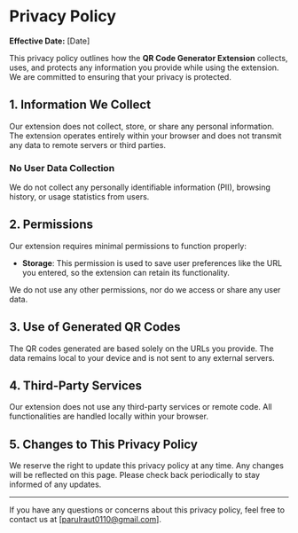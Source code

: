 # Privacy Policy

**Effective Date:** [Date]

This privacy policy outlines how the **QR Code Generator Extension** collects, uses, and protects any information you provide while using the extension. We are committed to ensuring that your privacy is protected.

## 1. Information We Collect
Our extension does not collect, store, or share any personal information. The extension operates entirely within your browser and does not transmit any data to remote servers or third parties.

### No User Data Collection
We do not collect any personally identifiable information (PII), browsing history, or usage statistics from users.

## 2. Permissions
Our extension requires minimal permissions to function properly:
- **Storage**: This permission is used to save user preferences like the URL you entered, so the extension can retain its functionality.

We do not use any other permissions, nor do we access or share any user data.

## 3. Use of Generated QR Codes
The QR codes generated are based solely on the URLs you provide. The data remains local to your device and is not sent to any external servers.

## 4. Third-Party Services
Our extension does not use any third-party services or remote code. All functionalities are handled locally within your browser.

## 5. Changes to This Privacy Policy
We reserve the right to update this privacy policy at any time. Any changes will be reflected on this page. Please check back periodically to stay informed of any updates.

---

If you have any questions or concerns about this privacy policy, feel free to contact us at [parulraut0110@gmail.com].

